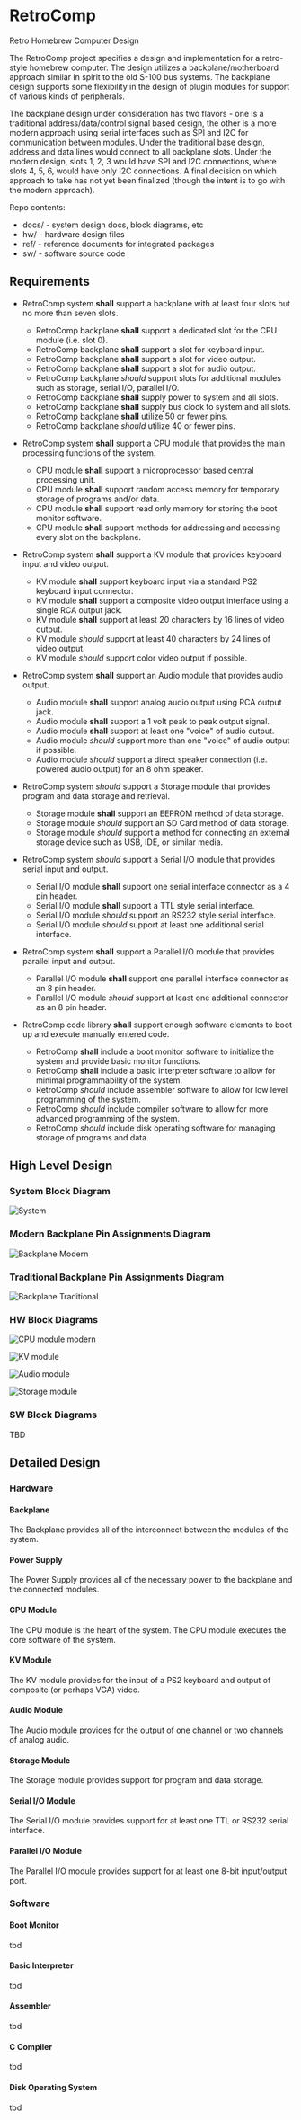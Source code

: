 # RetroComp
Retro Homebrew Computer Design 

The RetroComp project specifies a design and implementation for a retro-style homebrew computer.  The design utilizes a backplane/motherboard approach similar in spirit to the old S-100 bus systems.  The backplane design supports some flexibility in the design of plugin modules for support of various kinds of peripherals.

The backplane design under consideration has two flavors - one is a traditional address/data/control signal based design, the other is a more modern approach using serial interfaces such as SPI and I2C for communication between modules.  Under the traditional base design, address and data lines would connect to all backplane slots.  Under the modern design, slots 1, 2, 3 would have SPI and I2C connections, where slots 4, 5, 6, would have only I2C connections.  A final decision on which approach to take has not yet been finalized (though the intent is to go with the modern approach).

Repo contents:

* docs/          - system design docs, block diagrams, etc
* hw/            - hardware design files
* ref/           - reference documents for integrated packages
* sw/            - software source code


## Requirements

* RetroComp system **shall** support a backplane with at least four slots but no more than seven slots.
  * RetroComp backplane **shall** support a dedicated slot for the CPU module (i.e. slot 0).
  * RetroComp backplane **shall** support a slot for keyboard input.
  * RetroComp backplane **shall** support a slot for video output.
  * RetroComp backplane **shall** support a slot for audio output.
  * RetroComp backplane *should* support slots for additional modules such as storage, serial I/O, parallel I/O.
  * RetroComp backplane **shall** supply power to system and all slots.
  * RetroComp backplane **shall** supply bus clock to system and all slots.
  * RetroComp backplane **shall** utilize 50 or fewer pins.
  * RetroComp backplane *should* utilize 40 or fewer pins.

* RetroComp system **shall** support a CPU module that provides the main processing functions of the system.
  * CPU module **shall** support a microprocessor based central processing unit.
  * CPU module **shall** support random access memory for temporary storage of programs and/or data.
  * CPU module **shall** support read only memory for storing the boot monitor software.
  * CPU module **shall** support methods for addressing and accessing every slot on the backplane.

* RetroComp system **shall** support a KV module that provides keyboard input and video output.
  * KV module **shall** support keyboard input via a standard PS2 keyboard input connector.
  * KV module **shall** support a composite video output interface using a single RCA output jack.
  * KV module **shall** support at least 20 characters by 16 lines of video output.
  * KV module *should* support at least 40 characters by 24 lines of video output.
  * KV module *should* support color video output if possible.

* RetroComp system **shall** support an Audio module that provides audio output.
  * Audio module **shall** support analog audio output using RCA output jack.
  * Audio module **shall** support a 1 volt peak to peak output signal.
  * Audio module **shall** support at least one "voice" of audio output.
  * Audio module *should* support more than one "voice" of audio output if possible.
  * Audio module *should* support a direct speaker connection (i.e. powered audio output) for an 8 ohm speaker.

* RetroComp system *should* support a Storage module that provides program and data storage and retrieval.
  * Storage module **shall** support an EEPROM method of data storage.
  * Storage module *should* support an SD Card method of data storage.
  * Storage module *should* support a method for connecting an external storage device such as USB, IDE, or similar media.

* RetroComp system *should* support a Serial I/O module that provides serial input and output.
  * Serial I/O module **shall** support one serial interface connector as a 4 pin header.
  * Serial I/O module **shall** support a TTL style serial interface.
  * Serial I/O module *should* support an RS232 style serial interface.
  * Serial I/O module *should* support at least one additional serial interface. 

* RetroComp system **shall** support a Parallel I/O module that provides parallel input and output.
  * Parallel I/O module **shall** support one parallel interface connector as an 8 pin header.
  * Parallel I/O module *should* support at least one additional connector as an 8 pin header.

* RetroComp code library **shall** support enough software elements to boot up and execute manually entered code.
  * RetroComp **shall** include a boot monitor software to initialize the system and provide basic monitor functions.
  * RetroComp **shall** include a basic interpreter software to allow for minimal programmability of the system.
  * RetroComp *should* include assembler software to allow for low level programming of the system.
  * RetroComp *should* include compiler software to allow for more advanced programming of the system.
  * RetroComp *should* include disk operating software for managing storage of programs and data.


## High Level Design

### System Block Diagram

![System](https://github.com/dervish77/RetroComp/blob/main/docs/RetroComp-System-Block-Diagram.png?raw=true)

### Modern Backplane Pin Assignments Diagram

![Backplane Modern](https://github.com/dervish77/RetroComp/blob/main/docs/RetroComp-backplane.png?raw=true)

### Traditional Backplane Pin Assignments Diagram

![Backplane Traditional](https://github.com/dervish77/RetroComp/blob/main/docs/RetroComp-alt-backplane.png?raw=true)

### HW Block Diagrams

![CPU module modern](https://github.com/dervish77/RetroComp/blob/main/docs/RetroComp-CPU-Block-Diagram.png?raw=true)

![KV module](https://github.com/dervish77/RetroComp/blob/main/docs/RetroComp-KV-Block-Diagram.png?raw=true)

![Audio module](https://github.com/dervish77/RetroComp/blob/main/docs/RetroComp-Audio-Block-Diagram.png?raw=true)

![Storage module](https://github.com/dervish77/RetroComp/blob/main/docs/RetroComp-Storage-Block-Diagram.png?raw=true)

### SW Block Diagrams

TBD


## Detailed Design

### Hardware

#### Backplane

The Backplane provides all of the interconnect between the modules of the system.

#### Power Supply

The Power Supply provides all of the necessary power to the backplane and the connected modules.

#### CPU Module

The CPU module is the heart of the system.  The CPU module executes the core software of the system.

#### KV Module

The KV module provides for the input of a PS2 keyboard and output of composite (or perhaps VGA) video.

#### Audio Module

The Audio module provides for the output of one channel or two channels of analog audio.

#### Storage Module

The Storage module provides support for program and data storage.

#### Serial I/O Module

The Serial I/O module provides support for at least one TTL or RS232 serial interface.

#### Parallel I/O Module

The Parallel I/O module provides support for at least one 8-bit input/output port.

### Software

#### Boot Monitor

tbd

#### Basic Interpreter

tbd

#### Assembler

tbd

#### C Compiler

tbd

#### Disk Operating System

tbd
